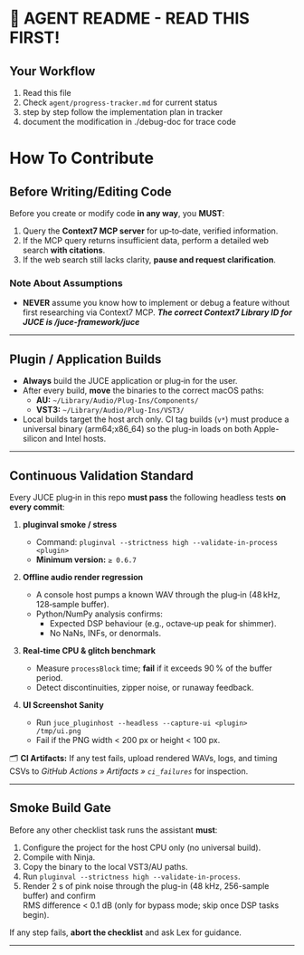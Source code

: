 # 🚨 AGENT README - READ THIS FIRST!

## Your Workflow
1. Read this file
2. Check `agent/progress-tracker.md` for current status
3. step by step follow the implementation plan in tracker
4. document the modification in ./debug-doc for trace code


# How To Contribute

## Before Writing/Editing Code

Before you create or modify code **in any way**, you **MUST**:

1. Query the **Context7 MCP server** for up‑to‑date, verified information.
2. If the MCP query returns insufficient data, perform a detailed web search **with citations**.
3. If the web search still lacks clarity, **pause and request clarification**.

### Note About Assumptions

- **NEVER** assume you know how to implement or debug a feature without first researching via Context7 MCP.
**_The correct Context7 Library ID for JUCE is /juce-framework/juce_**

---

## Plugin / Application Builds

- **Always** build the JUCE application or plug‑in for the user.
- After every build, **move** the binaries to the correct macOS paths:
  - **AU:** `~/Library/Audio/Plug-Ins/Components/`
  - **VST3:** `~/Library/Audio/Plug-Ins/VST3/`
- Local builds target the host arch only. CI tag builds (`v*`) must produce a universal
  binary (arm64;x86_64) so the plug-in loads on both Apple-silicon and Intel hosts.

---

## Continuous Validation Standard

Every JUCE plug‑in in this repo **must pass** the following headless tests **on every commit**:

1. **pluginval smoke / stress**

   - Command: `pluginval --strictness high --validate-in-process <plugin>`
   - **Minimum version:** `≥ 0.6.7`

2. **Offline audio render regression**

   - A console host pumps a known WAV through the plug‑in (48 kHz, 128‑sample buffer).
   - Python/NumPy analysis confirms:
     - Expected DSP behaviour (e.g., octave‑up peak for shimmer).
     - No NaNs, INFs, or denormals.

3. **Real‑time CPU & glitch benchmark**

   - Measure `processBlock` time; **fail** if it exceeds 90 % of the buffer period.
   - Detect discontinuities, zipper noise, or runaway feedback.

4. **UI Screenshot Sanity**

   - Run `juce_pluginhost --headless --capture-ui <plugin> /tmp/ui.png`
   - Fail if the PNG width < 200 px or height < 100 px.

🗂️ **CI Artifacts:** If any test fails, upload rendered WAVs, logs, and timing CSVs to _GitHub Actions » Artifacts » `ci_failures`_ for inspection.

---

## Smoke Build Gate

Before any other checklist task runs the assistant **must**:

1. Configure the project for the host CPU only (no universal build).
2. Compile with Ninja.
3. Copy the binary to the local VST3/AU paths.
4. Run `pluginval --strictness high --validate-in-process`.
5. Render 2 s of pink noise through the plug-in (48 kHz, 256-sample buffer) and confirm  
   RMS difference < 0.1 dB (only for bypass mode; skip once DSP tasks begin).

If any step fails, **abort the checklist** and ask Lex for guidance.

---

